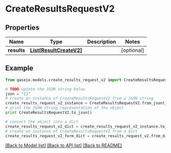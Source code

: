 # CreateResultsRequestV2


## Properties

Name | Type | Description | Notes
------------ | ------------- | ------------- | -------------
**results** | [**List[ResultCreateV2]**](ResultCreateV2.md) |  | [optional] 

## Example

```python
from qaseio.models.create_results_request_v2 import CreateResultsRequestV2

# TODO update the JSON string below
json = "{}"
# create an instance of CreateResultsRequestV2 from a JSON string
create_results_request_v2_instance = CreateResultsRequestV2.from_json(json)
# print the JSON string representation of the object
print CreateResultsRequestV2.to_json()

# convert the object into a dict
create_results_request_v2_dict = create_results_request_v2_instance.to_dict()
# create an instance of CreateResultsRequestV2 from a dict
create_results_request_v2_form_dict = create_results_request_v2.from_dict(create_results_request_v2_dict)
```
[[Back to Model list]](../README.md#documentation-for-models) [[Back to API list]](../README.md#documentation-for-api-endpoints) [[Back to README]](../README.md)


